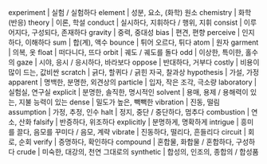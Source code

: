 experiment	| 실험 / 실험하다
element		| 성분, 요소, (화학) 원소
chemistry	| 화학 (반응)
theory		| 이론, 학설
conduct	| 실시하다, 지휘하다 / 행위, 지휘
consist	| 이루어지다, 구성되다, 존재하다
gravity	| 중력, 중대성
bias	| 편견, 편향
perceive	| 인지하다, 이해하다
sum	| 합(계), 액수
bounce	| 튀어 오르다, 튀다
atom	| 원자
garment	| 의복, 옷
float	| 떠다니다, 뜨다
orbit	| 궤도 / 궤도를 돌다
odd	| 이상한, 특이한, 홀수의
gaze	| 시야, 응시 / 응시하다, 바라보다
oppose	| 반대하다, 거부다
costly	| 비용이 많이 드는, 값비싼
scratch	| 긁다, 할퀴다 / 긁힌 자국, 찰과상
hypothesis	| 가설, 가정
apparent	| 명백한, 분명한, 외견상의
particle	| 입자, 작은 조각, 극소량
laboratory	| 실험실, 연구실
explicit	| 분명한, 솔직한, 명시적인
solvent	| 용매, 용제 / 용해력이 있는, 지불 능력이 있는
dense	| 밀도가 높은, 빽빽한
vibration	| 진동, 떨림
assumption	| 가정, 추정, 인수
halt	| 정지, 중단 / 중단하다, 멈추다
combustion	| 연소, 산화
falsify	| 반증하다, 위조하다
explicitly	| 분명하게, 명확하게
intrigue	| 흥미를 끌다, 음모를 꾸미다 / 음모, 계략
vibrate	| 진동하다, 떨리다, 흔들리다
circuit	| 회로, 순회
verify	| 증명하다, 확인하다
compound	| 혼합물, 화합물 / 혼합하다, 구성하다
crude	| 미숙한, 대강의, 천연 그대로의
synthetic	| 합성의, 인조의, 종합의 / 합성품
